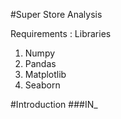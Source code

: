 #Super Store Analysis

Requirements :
Libraries

1. Numpy
2. Pandas
3. Matplotlib
4. Seaborn

#Introduction
###IN_
